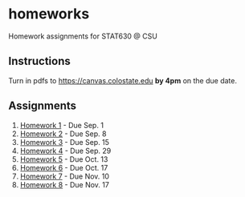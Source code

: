 # homeworks

Homework assignments for STAT630 @ CSU

## Instructions

Turn in pdfs to https://canvas.colostate.edu **by 4pm** on the due date.

## Assignments

1. [Homework 1](hw-1/) - Due Sep. 1
1. [Homework 2](hw-2/) - Due Sep. 8
1. [Homework 3](hw-3/) - Due Sep. 15
1. [Homework 4](hw-4/) - Due Sep. 29
1. [Homework 5](hw-5/) - Due Oct. 13 
1. [Homework 6](hw-6/) - Due Oct. 17
1. [Homework 7](hw-7/) - Due Nov. 10
1. [Homework 8](hw-8/) - Due Nov. 17
<!--
1. [Homework 8](https://github.com/stat400-csu/hw-8/) - Due Nov. 3
1. [Homework 9](https://github.com/stat400-csu/hw-9/) - Due Nov. 10
1. [Homework 10](https://github.com/stat400-csu/hw-10/) - Due Nov. 17
1. [Homework 11](https://github.com/stat400-csu/hw-11/) - Due Dec. 1
-->